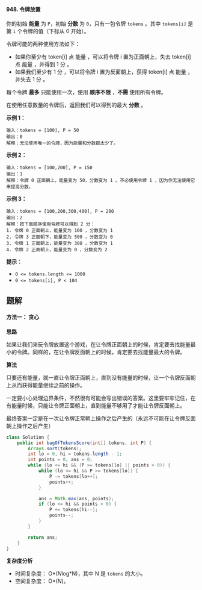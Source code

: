 #### 948. 令牌放置

你的初始 **能量** 为 `P`，初始 **分数** 为 `0`，只有一包令牌 `tokens` 。其中 `tokens[i]` 是第 `i` 个令牌的值（下标从 0 开始）。

令牌可能的两种使用方法如下：

* 如果你至少有 token[i] 点 能量 ，可以将令牌 i 置为正面朝上，失去 token[i] 点 能量 ，并得到 1 分 。
* 如果我们至少有 1 分 ，可以将令牌 i 置为反面朝上，获得 token[i] 点 能量 ，并失去 1 分 。

每个令牌 **最多** 只能使用一次，使用 **顺序不限** ，**不需** 使用所有令牌。

在使用任意数量的令牌后，返回我们可以得到的最大 **分数** 。



**示例 1：**

```shell
输入：tokens = [100], P = 50
输出：0
解释：无法使用唯一的令牌，因为能量和分数都太少了。
```

**示例 2：**

```shell
输入：tokens = [100,200], P = 150
输出：1
解释：令牌 0 正面朝上，能量变为 50，分数变为 1 。不必使用令牌 1 ，因为你无法使用它来提高分数。
```

**示例 3：**

```shell
输入：tokens = [100,200,300,400], P = 200
输出：2
解释：按下面顺序使用令牌可以得到 2 分：
1. 令牌 0 正面朝上，能量变为 100 ，分数变为 1
2. 令牌 3 正面朝下，能量变为 500 ，分数变为 0
3. 令牌 1 正面朝上，能量变为 300 ，分数变为 1
4. 令牌 2 正面朝上，能量变为 0 ，分数变为 2
```

**提示：**

- `0 <= tokens.length <= 1000`
- `0 <= tokens[i], P < 104`



## 题解

#### 方法一： 贪心

**思路**

如果让我们来玩令牌放置这个游戏，在让令牌正面朝上的时候，肯定要去找能量最小的令牌。同样的，在让令牌反面朝上的时候，肯定要去找能量最大的令牌。

**算法**

只要还有能量，就一直让令牌正面朝上，直到没有能量的时候，让一个令牌反面朝上从而获得能量继续之前的操作。

一定要小心处理边界条件，不然很有可能会写出错误的答案。这里要牢牢记住，在有能量时候，只能让令牌正面朝上，直到能量不够用了才能让令牌反面朝上。

最终答案一定是在一次让令牌正常朝上操作之后产生的（永远不可能在让令牌反面朝上操作之后产生）

```java
class Solution {
    public int bagOfTokensScore(int[] tokens, int P) {
        Arrays.sort(tokens);
        int lo = 0, hi = tokens.length - 1;
        int points = 0, ans = 0;
        while (lo <= hi && (P >= tokens[lo] || points > 0)) {
            while (lo <= hi && P >= tokens[lo]) {
                P -= tokens[lo++];
                points++;
            }

            ans = Math.max(ans, points);
            if (lo <= hi && points > 0) {
                P += tokens[hi--];
                points--;
            }
        }

        return ans;
    }
}
```

**复杂度分析**

- 时间复杂度： O*(*N*log*N)，其中 N 是 `tokens` 的大小。
- 空间复杂度： O*(*N*)。
